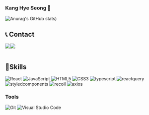 ### Kang Hye Seong 👋

![Anurag's GitHub stats](https://github-readme-stats.vercel.app/api?username=Wuid0801&show_icons=true&theme=radical))


## 📞 Contact 
<div style="display:flex; flex-direction:row;">
    <a href="https://www.instagram.com/hye_seong0801/">
        <img src="https://img.shields.io/badge/Instagram-E4405F?style=for-the-badge&logo=Instagram&logoColor=white"> 
    </a>
    <a href="mailto:pig10326@gmail.com">
        <img src="https://img.shields.io/badge/Gmail-EA4335?style=for-the-badge&logo=Gmail&logoColor=white"> 
    </a>
</div><br>


## 💪Skills

![React](https://img.shields.io/badge/React-61DAFB.svg?&style=for-the-badge&logo=React&logoColor=white)
![JavaScript](https://img.shields.io/badge/JavaScript-F7DF1E.svg?&style=for-the-badge&logo=JavaScript&logoColor=white)
![HTML5](https://img.shields.io/badge/HTML5-E34F26.svg?&style=for-the-badge&logo=HTML5&logoColor=white)
![CSS3](https://img.shields.io/badge/CSS3-1572B6.svg?&style=for-the-badge&logo=CSS3&logoColor=white)
![typescript](https://img.shields.io/badge/typescript-3178C6.svg?&style=for-the-badge&logo=typescript&logoColor=white)
![reactquery](https://img.shields.io/badge/reactquery-FF4154.svg?&style=for-the-badge&logo=reactquery&logoColor=white)
![styledcomponents](https://img.shields.io/badge/styledcomponents-DB7093.svg?&style=for-the-badge&logo=styledcomponents&logoColor=white)
![recoil](https://img.shields.io/badge/recoil-3578E5.svg?&style=for-the-badge&logo=recoil&logoColor=white)
![axios](https://img.shields.io/badge/axios-5A29E4.svg?&style=for-the-badge&logo=axios&logoColor=white)



### Tools
![Git](https://img.shields.io/badge/Git-F05032.svg?&style=for-the-badge&logo=Git&logoColor=white)
![Visual Studio Code](https://img.shields.io/badge/Visual%20Studio%20Code-007ACC.svg?&style=for-the-badge&logo=Visual%20Studio%20Code&logoColor=white)
